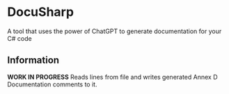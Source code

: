 # DocuSharp
 A tool that uses the power of ChatGPT to generate documentation for your C# code

## Information
**WORK IN PROGRESS**
Reads lines from file and writes generated Annex D Documentation comments to it.

